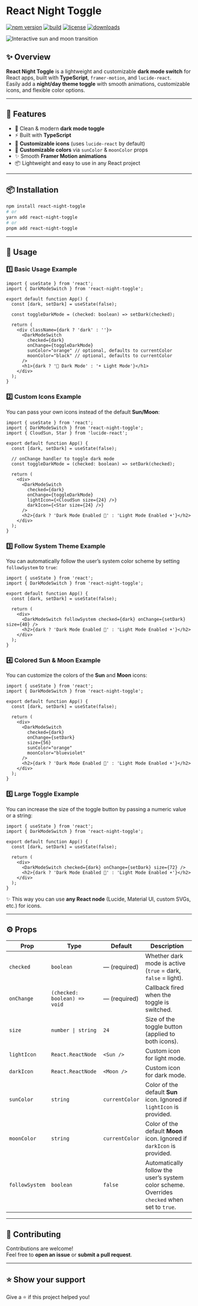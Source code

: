 # React Night Toggle

[![npm version](https://img.shields.io/npm/v/react-night-toggle?color=blue&logo=npm)](https://www.npmjs.com/package/react-night-toggle)
[![build](https://github.com/praveenskg/react-night-toggle/actions/workflows/release.yml/badge.svg)](https://github.com/praveenskg/react-night-toggle/actions)
[![license](https://img.shields.io/github/license/praveenskg/react-night-toggle)](LICENSE)
[![downloads](https://img.shields.io/npm/dt/react-night-toggle?color=purple)](https://www.npmjs.com/package/react-night-toggle)

![Interactive sun and moon transition](./demo.gif)

## ✨ Overview

**React Night Toggle** is a lightweight and customizable **dark mode switch** for React apps, built with **TypeScript**, `framer-motion`, and `lucide-react`.  
Easily add a **night/day theme toggle** with smooth animations, customizable icons, and flexible color options.

---

## 🚀 Features

- 🌙 Clean & modern **dark mode toggle**
- ⚡ Built with **TypeScript**
- 🎨 **Customizable icons** (uses `lucide-react` by default)
- 🎨 **Customizable colors** via `sunColor` & `moonColor` props
- ✨ Smooth **Framer Motion animations**
- 📦 Lightweight and easy to use in any React project

---

## 📦 Installation

```bash
npm install react-night-toggle
# or
yarn add react-night-toggle
# or
pnpm add react-night-toggle
```

---

## 🔧 Usage

### 1️⃣ Basic Usage Example

```tsx
import { useState } from 'react';
import { DarkModeSwitch } from 'react-night-toggle';

export default function App() {
  const [dark, setDark] = useState(false);

  const toggleDarkMode = (checked: boolean) => setDark(checked);

  return (
    <div className={dark ? 'dark' : ''}>
      <DarkModeSwitch
        checked={dark}
        onChange={toggleDarkMode}
        sunColor="orange" // optional, defaults to currentColor
        moonColor="black" // optional, defaults to currentColor
      />
      <h1>{dark ? '🌙 Dark Mode' : '☀️ Light Mode'}</h1>
    </div>
  );
}
```

### 2️⃣ Custom Icons Example

You can pass your own icons instead of the default **Sun/Moon**:

```tsx
import { useState } from 'react';
import { DarkModeSwitch } from 'react-night-toggle';
import { CloudSun, Star } from 'lucide-react';

export default function App() {
  const [dark, setDark] = useState(false);

  // onChange handler to toggle dark mode
  const toggleDarkMode = (checked: boolean) => setDark(checked);

  return (
    <div>
      <DarkModeSwitch
        checked={dark}
        onChange={toggleDarkMode}
        lightIcon={<CloudSun size={24} />}
        darkIcon={<Star size={24} />}
      />
      <h2>{dark ? 'Dark Mode Enabled 🌙' : 'Light Mode Enabled ☀️'}</h2>
    </div>
  );
}
```

### 3️⃣ Follow System Theme Example

You can automatically follow the user’s system color scheme by setting `followSystem` to `true`:

```tsx
import { useState } from 'react';
import { DarkModeSwitch } from 'react-night-toggle';

export default function App() {
  const [dark, setDark] = useState(false);

  return (
    <div>
      <DarkModeSwitch followSystem checked={dark} onChange={setDark} size={40} />
      <h2>{dark ? 'Dark Mode Enabled 🌙' : 'Light Mode Enabled ☀️'}</h2>
    </div>
  );
}
```

### 4️⃣ Colored Sun & Moon Example

You can customize the colors of the **Sun** and **Moon** icons:

```tsx
import { useState } from 'react';
import { DarkModeSwitch } from 'react-night-toggle';

export default function App() {
  const [dark, setDark] = useState(false);

  return (
    <div>
      <DarkModeSwitch
        checked={dark}
        onChange={setDark}
        size={56}
        sunColor="orange"
        moonColor="blueviolet"
      />
      <h2>{dark ? 'Dark Mode Enabled 🌙' : 'Light Mode Enabled ☀️'}</h2>
    </div>
  );
}
```

### 5️⃣ Large Toggle Example

You can increase the size of the toggle button by passing a numeric value or a string:

```tsx
import { useState } from 'react';
import { DarkModeSwitch } from 'react-night-toggle';

export default function App() {
  const [dark, setDark] = useState(false);

  return (
    <div>
      <DarkModeSwitch checked={dark} onChange={setDark} size={72} />
      <h2>{dark ? 'Dark Mode Enabled 🌙' : 'Light Mode Enabled ☀️'}</h2>
    </div>
  );
}
```

✨ This way you can use **any React node** (Lucide, Material UI, custom SVGs, etc.) for icons.

---

## ⚙️ Props

| Prop           | Type                         | Default        | Description                                                                                  |
| -------------- | ---------------------------- | -------------- | -------------------------------------------------------------------------------------------- |
| `checked`      | `boolean`                    | — (required)   | Whether dark mode is active (`true` = dark, `false` = light).                                |
| `onChange`     | `(checked: boolean) => void` | — (required)   | Callback fired when the toggle is switched.                                                  |
| `size`         | `number \| string`           | `24`           | Size of the toggle button (applied to both icons).                                           |
| `lightIcon`    | `React.ReactNode`            | `<Sun />`      | Custom icon for light mode.                                                                  |
| `darkIcon`     | `React.ReactNode`            | `<Moon />`     | Custom icon for dark mode.                                                                   |
| `sunColor`     | `string`                     | `currentColor` | Color of the default **Sun** icon. Ignored if `lightIcon` is provided.                       |
| `moonColor`    | `string`                     | `currentColor` | Color of the default **Moon** icon. Ignored if `darkIcon` is provided.                       |
| `followSystem` | `boolean`                    | `false`        | Automatically follow the user’s system color scheme. Overrides `checked` when set to `true`. |

---

## 🤝 Contributing

Contributions are welcome!  
Feel free to **open an issue** or **submit a pull request**.

---

## ⭐ Show your support

Give a ⭐️ if this project helped you!
